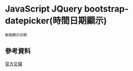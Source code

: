 # JavaScript JQuery bootstrap-datepicker(時間日期顯示)

```
動態顯示日期
```

## 參考資料

[官方文檔](https://bootstrap-datepicker.readthedocs.io/en/latest/)

